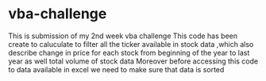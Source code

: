 # vba-challenge
This is submission of my 2nd week vba challenge
This code has been create to caluculate to filter all the ticker available in stock data ,which also describe change in price for each stock from beginning of the year to last year as well total volume of stock data
Moreover before accessing this code to data available in excel we need to make sure that data is sorted
